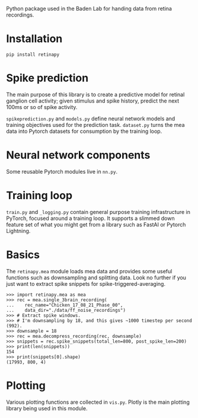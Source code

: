 Python package used in the Baden Lab for handing data from retina recordings.

Installation
============

	pip install retinapy


Spike prediction
================
The main purpose of this library is to create a predictive model for 
retinal ganglion cell activity; given stimulus and spike history, predict the 
next 100ms or so of spike activity.

`spikeprediction.py` and `models.py` define neural network models and 
training objectives used for the prediction task. `dataset.py` turns the 
mea data into Pytorch datasets for consumption by the training loop.


Neural network components
=========================
Some reusable Pytorch modules live in `nn.py`.


Training loop
=============
`train.py` and `_logging.py` contain general purpose training infrastructure
in PyTorch, focused around a training loop. It supports a slimmed down
feature set of what you might get from a library such as FastAI or Pytorch 
Lightning.


Basics
======
The `retinapy.mea` module loads mea data and provides some useful functions
such as downsampling and splitting data. Look no further if you just want to
extract spike snippets for spike-triggered-averaging.

```
>>> import retinapy.mea as mea
>>> rec = mea.single_3brain_recording(
...    rec_name="Chicken_17_08_21_Phase_00",
...    data_dir="./data/ff_noise_recordings")
>>> # Extract spike windows.
>>> # I'm downsampling by 18, and this gives ~1000 timestep per second (992).
>>> downsample = 18
>>> rec = mea.decompress_recording(rec, downsample)
>>> snippets = rec.spike_snippets(total_len=800, post_spike_len=200)
>>> print(len(snippets))
154
>>> print(snippets[0].shape)
(17993, 800, 4)

```

Plotting
========
Various plotting functions are collected in `vis.py`. Plotly is the main
plotting library being used in this module.







